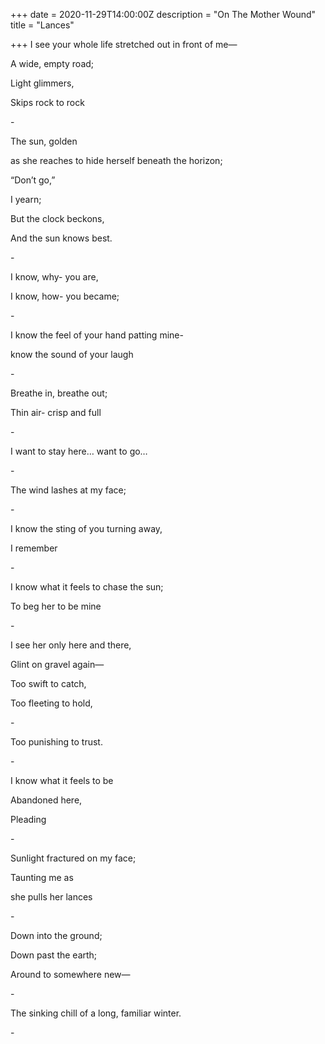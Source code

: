 +++
date = 2020-11-29T14:00:00Z
description = "On The Mother Wound"
title = "Lances"

+++
I  see your whole life stretched out in front of me—

A wide, empty road;

Light glimmers,

Skips rock to rock

\-

The sun, golden 

as she reaches to hide herself beneath the horizon;

“Don’t go,”

I yearn;

But the clock beckons,

And the sun knows best.

\-

I know, why- you are,

I know, how- you became;

\-

I know the feel of your hand patting mine-

know the sound of your laugh

\-

Breathe in, breathe out;

Thin air- crisp and full

\-

I want to stay here… want to go…

\-

The wind lashes at my face;

\-

I know the sting of you turning away,

I remember

\-

I know what it feels to chase the sun;

To beg her to be mine

\-

I see her only here and there,

Glint on gravel again—

Too swift to catch,

Too fleeting to hold,

\-

Too punishing to trust.

\-

I know what it feels to be

Abandoned here,

Pleading

\-

Sunlight fractured on my face;

Taunting me as 

she pulls her lances

\-

Down into the ground;

Down past the earth;

Around to somewhere new—

\-

The sinking chill of a long, familiar winter.

\-